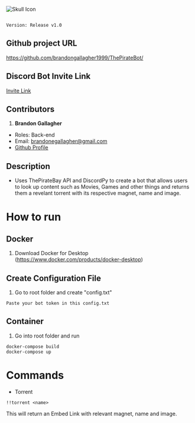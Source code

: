 ![Skull Icon](https://upload.wikimedia.org/wikipedia/commons/4/45/The_Pirate_Bay.jpg)

                                                                                Version: Release v1.0

## Github project URL
https://github.com/brandongallagher1999/ThePirateBot/

## Discord Bot Invite Link
[Invite Link](https://discord.com/api/oauth2/authorize?client_id=733174559850758284&permissions=536921088&scope=bot)

## Contributors
1. **Brandon Gallagher**
  - Roles: Back-end
  - Email: brandonegallagher@gmail.com
  - [Github Profile](https://github.com/brandongallagher1999)

## Description
- Uses ThePirateBay API and DiscordPy to create a bot that allows users to look up content such as Movies, Games and other things and returns them a revelant
torrent with its respective magnet, name and image.

# How to run
## Docker
1. Download Docker for Desktop (https://www.docker.com/products/docker-desktop)

## Create Configuration File
1. Go to root folder and create "config.txt"
```
Paste your bot token in this config.txt
```

## Container
1. Go into root folder and run
```
docker-compose build
docker-compose up
```
  
# Commands
- Torrent
```
!!torrent <name>
```
This will return an Embed Link with relevant magnet, name and image.
